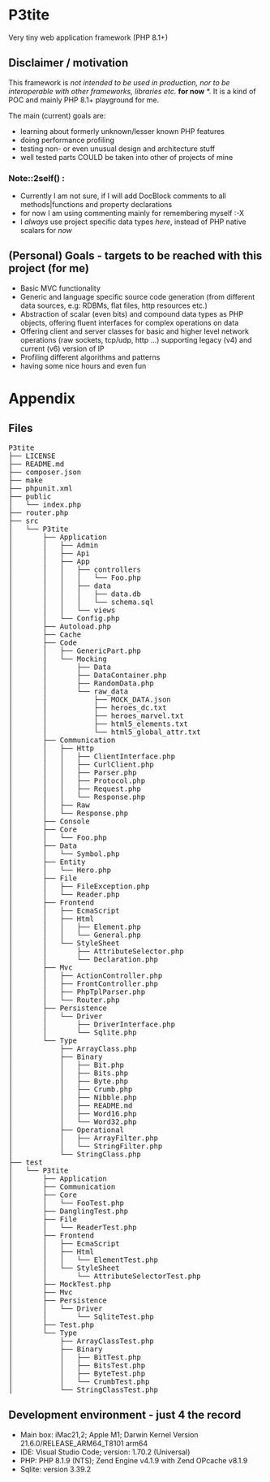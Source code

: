 # P3tite
Very tiny web application framework (PHP 8.1+)

## Disclaimer / motivation 

This framework is _not_ *intended to be used in production, nor to be interoperable with other frameworks, libraries etc.* **for now** *.
It is a kind of POC and mainly PHP 8.1+ playground for me. 

The main (current) goals are: 

- learning about formerly unknown/lesser known PHP features
- doing performance profiling
- testing non- or even unusual design and architecture stuff
- well tested parts COULD be taken into other of projects of mine  

### Note::2self() : 
- Currently I am not sure, if I will add DocBlock comments to all methods|functions and property declarations
- for now I am using commenting mainly for remembering myself :-X
- I *always* use project specific data types *here*, instead of PHP native scalars for *now* 

## (Personal) Goals - targets to be reached with this project (for me)

 - Basic MVC functionality
 - Generic and language specific source code generation (from different data sources, e.g: RDBMs, flat files, http resources etc.)
 - Abstraction of scalar (even bits) and compound data types as PHP objects, offering fluent interfaces for complex operations on data
 - Offering client and server classes for basic and higher level network operations (raw sockets, tcp/udp, http ...) supporting legacy (v4) and current (v6) version of IP
 - Profiling different algorithms and patterns
 - having some nice hours and even fun  

# Appendix

## Files

<pre>
P3tite
├── LICENSE
├── README.md
├── composer.json
├── make
├── phpunit.xml
├── public
│   └── index.php
├── router.php
├── src
│   └── P3tite
│       ├── Application
│       │   ├── Admin
│       │   ├── Api
│       │   ├── App
│       │   │   ├── controllers
│       │   │   │   └── Foo.php
│       │   │   ├── data
│       │   │   │   ├── data.db
│       │   │   │   └── schema.sql
│       │   │   └── views
│       │   └── Config.php
│       ├── Autoload.php
│       ├── Cache
│       ├── Code
│       │   ├── GenericPart.php
│       │   └── Mocking
│       │       ├── Data
│       │       ├── DataContainer.php
│       │       ├── RandomData.php
│       │       └── raw_data
│       │           ├── MOCK_DATA.json
│       │           ├── heroes_dc.txt
│       │           ├── heroes_marvel.txt
│       │           ├── html5_elements.txt
│       │           └── html5_global_attr.txt
│       ├── Communication
│       │   ├── Http
│       │   │   ├── ClientInterface.php
│       │   │   ├── CurlClient.php
│       │   │   ├── Parser.php
│       │   │   ├── Protocol.php
│       │   │   ├── Request.php
│       │   │   └── Response.php
│       │   ├── Raw
│       │   └── Response.php
│       ├── Console
│       ├── Core
│       │   └── Foo.php
│       ├── Data
│       │   └── Symbol.php
│       ├── Entity
│       │   └── Hero.php
│       ├── File
│       │   ├── FileException.php
│       │   └── Reader.php
│       ├── Frontend
│       │   ├── EcmaScript
│       │   ├── Html
│       │   │   ├── Element.php
│       │   │   └── General.php
│       │   └── StyleSheet
│       │       ├── AttributeSelector.php
│       │       └── Declaration.php
│       ├── Mvc
│       │   ├── ActionController.php
│       │   ├── FrontController.php
│       │   ├── PhpTplParser.php
│       │   └── Router.php
│       ├── Persistence
│       │   └── Driver
│       │       ├── DriverInterface.php
│       │       └── Sqlite.php
│       └── Type
│           ├── ArrayClass.php
│           ├── Binary
│           │   ├── Bit.php
│           │   ├── Bits.php
│           │   ├── Byte.php
│           │   ├── Crumb.php
│           │   ├── Nibble.php
│           │   ├── README.md
│           │   ├── Word16.php
│           │   └── Word32.php
│           ├── Operational
│           │   ├── ArrayFilter.php
│           │   └── StringFilter.php
│           └── StringClass.php
├── test
│   └── P3tite
│       ├── Application
│       ├── Communication
│       ├── Core
│       │   └── FooTest.php
│       ├── DanglingTest.php
│       ├── File
│       │   └── ReaderTest.php
│       ├── Frontend
│       │   ├── EcmaScript
│       │   ├── Html
│       │   │   └── ElementTest.php
│       │   └── StyleSheet
│       │       └── AttributeSelectorTest.php
│       ├── MockTest.php
│       ├── Mvc
│       ├── Persistence
│       │   └── Driver
│       │       └── SqliteTest.php
│       ├── Test.php
│       └── Type
│           ├── ArrayClassTest.php
│           ├── Binary
│           │   ├── BitTest.php
│           │   ├── BitsTest.php
│           │   ├── ByteTest.php
│           │   └── CrumbTest.php
│           └── StringClassTest.php
</pre>

## Development environment - just 4 the record

 - Main box: iMac21,2; Apple M1; Darwin Kernel Version 21.6.0/RELEASE_ARM64_T8101 arm64
 - IDE: Visual Studio Code; version: 1.70.2 (Universal)
 - PHP: PHP 8.1.9 (NTS); Zend Engine v4.1.9 with Zend OPcache v8.1.9
 - Sqlite: version 3.39.2
